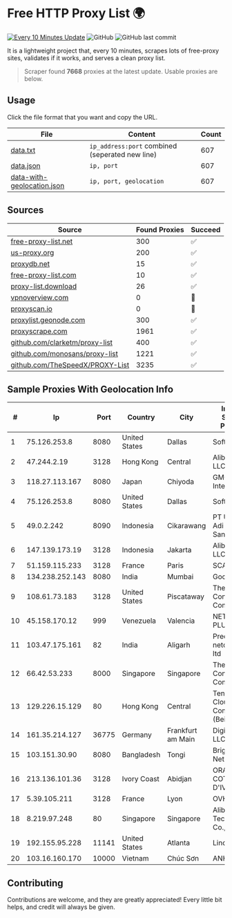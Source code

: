 
# Free HTTP Proxy List 🌍

[![Every 10 Minutes Update](https://github.com/mertguvencli/http-proxy-list/actions/workflows/main.yml/badge.svg?branch=main)](https://github.com/mertguvencli/http-proxy-list/actions/workflows/main.yml)
![GitHub](https://img.shields.io/github/license/mertguvencli/http-proxy-list)
![GitHub last commit](https://img.shields.io/github/last-commit/mertguvencli/http-proxy-list)

It is a lightweight project that, every 10 minutes, scrapes lots of free-proxy sites, validates if it works, and serves a clean proxy list.


> Scraper found **7668** proxies at the latest update. Usable proxies are below.

## Usage

Click the file format that you want and copy the URL.


|File|Content|Count|
|----|-------|-----|
|[data.txt](https://raw.githubusercontent.com/mertguvencli/http-proxy-list/main/proxy-list/data.txt)|`ip_address:port` combined (seperated new line)|607|
|[data.json](https://raw.githubusercontent.com/mertguvencli/http-proxy-list/main/proxy-list/data.json)|`ip, port`|607|
|[data-with-geolocation.json](https://raw.githubusercontent.com/mertguvencli/http-proxy-list/main/proxy-list/data-with-geolocation.json)|`ip, port, geolocation`|607|

## Sources

|Source|Found Proxies|Succeed|
|------|-------------|-------|
|[free-proxy-list.net](https://free-proxy-list.net)|300|✅|
|[us-proxy.org](https://www.us-proxy.org)|200|✅|
|[proxydb.net](http://proxydb.net)|15|✅|
|[free-proxy-list.com](https://free-proxy-list.com/?page=&port=&type%5B%5D=http&type%5B%5D=https&up_time=0&search=Search)|10|✅|
|[proxy-list.download](https://www.proxy-list.download/HTTP)|26|✅|
|[vpnoverview.com](https://vpnoverview.com/privacy/anonymous-browsing/free-proxy-servers)|0|🚫|
|[proxyscan.io](https://www.proxyscan.io)|0|🚫|
|[proxylist.geonode.com](https://proxylist.geonode.com/api/proxy-list?limit=300&page=1&sort_by=lastChecked&sort_type=desc&protocols=http,https)|300|✅|
|[proxyscrape.com](https://api.proxyscrape.com/v2/?request=displayproxies&protocol=http&timeout=10000&country=all&ssl=all&anonymity=all)|1961|✅|
|[github.com/clarketm/proxy-list](https://raw.githubusercontent.com/clarketm/proxy-list/master/proxy-list-raw.txt)|400|✅|
|[github.com/monosans/proxy-list](https://raw.githubusercontent.com/monosans/proxy-list/main/proxies/http.txt)|1221|✅|
|[github.com/TheSpeedX/PROXY-List](https://raw.githubusercontent.com/TheSpeedX/PROXY-List/master/http.txt)|3235|✅|


## Sample Proxies With Geolocation Info

|#|Ip|Port|Country|City|Internet Service Provider|
|-|--|----|-------|----|-------------------------|
|1|75.126.253.8|8080|United States|Dallas|SoftLayer|
|2|47.244.2.19|3128|Hong Kong|Central|Alibaba.com LLC|
|3|118.27.113.167|8080|Japan|Chiyoda|GMO Internet, Inc.|
|4|75.126.253.8|8080|United States|Dallas|SoftLayer|
|5|49.0.2.242|8090|Indonesia|Cikarawang|PT Usaha Adi Sanggoro|
|6|147.139.173.19|3128|Indonesia|Jakarta|Alibaba.com LLC|
|7|51.159.115.233|3128|France|Paris|SCALEWAY|
|8|134.238.252.143|8080|India|Mumbai|Google LLC|
|9|108.61.73.183|3128|United States|Piscataway|The Constant Company|
|10|45.158.170.12|999|Venezuela|Valencia|NETCOM PLUS, C.A|
|11|103.47.175.161|82|India|Aligarh|Precious netcom pvt ltd|
|12|66.42.53.233|8000|Singapore|Singapore|The Constant Company|
|13|129.226.15.129|80|Hong Kong|Central|Tencent Cloud Computing (Beijing) Co|
|14|161.35.214.127|36775|Germany|Frankfurt am Main|DigitalOcean, LLC|
|15|103.151.30.90|8080|Bangladesh|Tongi|Bright Star Network|
|16|213.136.101.36|3128|Ivory Coast|Abidjan|ORANGE COTE D'IVOIRE|
|17|5.39.105.211|3128|France|Lyon|OVH SAS|
|18|8.219.97.248|80|Singapore|Singapore|Alibaba (US) Technology Co., Ltd.|
|19|192.155.95.228|11141|United States|Atlanta|Linode, LLC|
|20|103.16.160.170|10000|Vietnam|Chúc Sơn|ANH|



## Contributing

Contributions are welcome, and they are greatly appreciated! Every
little bit helps, and credit will always be given.

